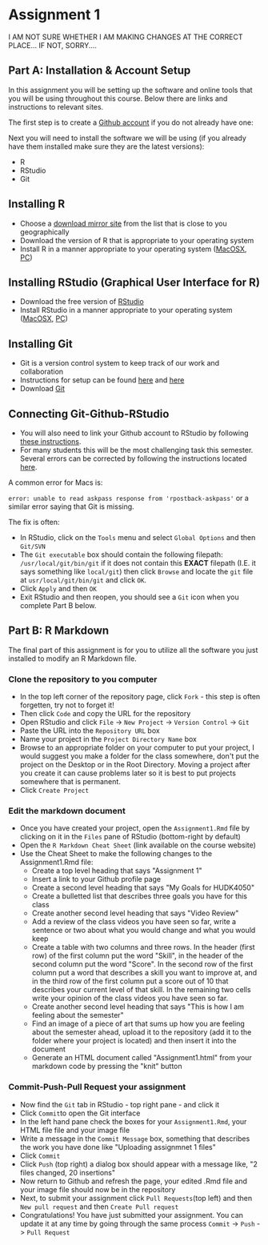 # Assignment 1
I AM NOT SURE WHETHER I AM MAKING CHANGES AT THE CORRECT PLACE... IF NOT, SORRY....
## Part A: Installation & Account Setup

In this assignment you will be setting up the software and online tools that you will be using throughout this course. Below there are links and instructions to relevant sites.

The first step is to create a [Github account](https://github.com/join?source=header) if you do not already have one: 

Next you will need to install the software we will be using (if you already have them installed make sure they are the latest versions):
   * R
   * RStudio
   * Git
   
## Installing R
* Choose a [download mirror site](https://cran.r-project.org/mirrors.html) from the list that is close to you geographically  
* Download the version of R that is appropriate to your operating system
* Install R in a manner appropriate to your operating system ([MacOSX](https://youtu.be/Ywj6yNfc5nM), [PC](https://youtu.be/5ZbjUEg4a1g))

## Installing RStudio (Graphical User Interface for R)
* Download the free version of [RStudio](https://www.rstudio.com/products/rstudio/download/)
* Install RStudio in a manner appropriate to your operating system ([MacOSX](https://youtu.be/Ywj6yNfc5nM), [PC](https://youtu.be/5ZbjUEg4a1g))

## Installing Git
* Git is a version control system to keep track of our work and collaboration
* Instructions for setup can be found [here](https://help.github.com/articles/set-up-git/) and [here](https://git-scm.com/book/en/v2/Getting-Started-Installing-Git)
* Download [Git](https://git-scm.com/downloads) 

## Connecting Git-Github-RStudio
* You will also need to link your Github account to RStudio by following [these instructions](https://support.rstudio.com/hc/en-us/articles/200532077-Version-Control-with-Git-and-SVN).
* For many students this will be the most challenging task this semester. Several errors can be corrected by following the instructions located [here](http://happygitwithr.com/troubleshooting.html).

A common error for Macs is: 

`error: unable to read askpass response from 'rpostback-askpass'` or a similar error saying that Git is missing.

The fix is often:

* In RStudio, click on the `Tools` menu and select `Global Options` and then `Git/SVN`
* The `Git executable` box should contain the following filepath: `/usr/local/git/bin/git` if it does not contain this **EXACT** filepath (I.E. it says something like `local/git`) then click `Browse` and locate the `git` file at `usr/local/git/bin/git` and click `OK`.
* Click `Apply` and then `OK`
* Exit RStudio and then reopen, you should see a `Git` icon when you complete Part B below.

## Part B: R Markdown

The final part of this assignment is for you to utilize all the software you just installed to modify an R Markdown file.

### Clone the repository to you computer
* In the top left corner of the repository page, click `Fork` - this step is often forgetten, try not to forget it!
* Then click `Code` and copy the URL for the repository
* Open RStudio and click `File` -> `New Project` -> `Version Control` -> `Git`
* Paste the URL into the `Repository URL` box
* Name your project in the `Project Directory Name` box
* Browse to an appropriate folder on your computer to put your project, I would suggest you make a folder for the class somewhere, don't put the project on the Desktop or in the Root Directory. Moving a project after you create it can cause problems later so it is best to put projects somewhere that is permanent.
* Click `Create Project`

### Edit the markdown document
* Once you have created your project, open the `Assignment1.Rmd` file by clicking on it in the `Files` pane of RStudio (bottom-right by default)
* Open the `R Markdown Cheat Sheet` (link available on the course website)
* Use the Cheat Sheet to make the following changes to the Assignment1.Rmd file:
  * Create a top level heading that says "Assignment 1"
  * Insert a link to your Github profile page
  * Create a second level heading that says "My Goals for HUDK4050"
  * Create a bulletted list that describes three goals you have for this class
  * Create another second level heading that says "Video Review"
  * Add a review of the class videos you have seen so far, write a sentence or two about what you would change and what you would keep
  * Create a table with two columns and three rows. In the header (first row) of the first column put the word "Skill", in the header of the second column put the word "Score". In the second row of the first column put a word that describes a skill you want to improve at, and in the third row of the first column put a score out of 10 that describes your current level of that skill. In the remaining two cells write your opinion of the class videos you have seen so far. 
  * Create another second level heading that says "This is how I am feeling about the semester"
  * Find an image of a piece of art that sums up how you are feeling about the semester ahead, upload it to the repository (add it to the folder where your project is located) and then insert it into the document
  * Generate an HTML document called "Assignment1.html" from your markdown code by pressing the "knit" button
  
### Commit-Push-Pull Request your assignment
* Now find the `Git` tab in RStudio - top right pane - and click it
* Click `Commit`to open the Git interface
* In the left hand pane check the boxes for your `Assignment1.Rmd`, your HTML file file and your image file
* Write a message in the `Commit Message` box, something that describes the work you have done like "Uploading assignmnet 1 files"
* Click `Commit`
* Click `Push` (top right) a dialog box should appear with a message like, "2 files changed, 20 insertions"
* Now return to Github and refresh the page, your edited .Rmd file and your image file should now be in the repository
* Next, to submit your assignment click `Pull Requests`(top left) and then `New pull request` and then `Create Pull request`
* Congratulations! You have just submitted your assignment. You can update it at any time by going through the same process `Commit` -> `Push` -> `Pull Request`


